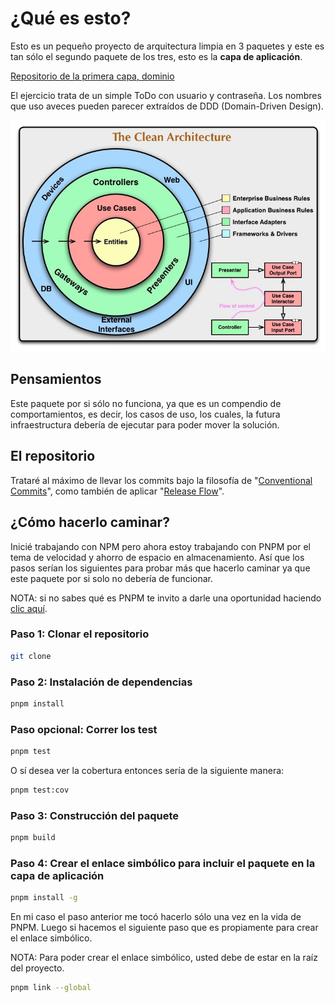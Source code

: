 # ¿Qué es esto?

Esto es un pequeño proyecto de arquitectura limpia en 3 paquetes y este es tan sólo el segundo paquete de los tres, esto es la **capa de aplicación**.

[Repositorio de la primera capa, dominio](https://github.com/ProfeJulianLasso/todo-backend-domain)

El ejercicio trata de un simple ToDo con usuario y contraseña. Los nombres que uso aveces pueden parecer extraídos de DDD (Domain-Driven Design).

![Clean Architecture](./assets/clean_architecture.jpg)

## Pensamientos

Este paquete por si sólo no funciona, ya que es un compendio de comportamientos, es decir, los casos de uso, los cuales, la futura infraestructura debería de ejecutar para poder mover la solución.

## El repositorio

Trataré al máximo de llevar los commits bajo la filosofía de "[Conventional Commits](https://www.conventionalcommits.org/)", como también de aplicar "[Release Flow](http://releaseflow.org/)".

## ¿Cómo hacerlo caminar?

Inicié trabajando con NPM pero ahora estoy trabajando con PNPM por el tema de velocidad y ahorro de espacio en almacenamiento. Así que los pasos serían los siguientes para probar más que hacerlo caminar ya que este paquete por si solo no debería de funcionar.

NOTA: si no sabes qué es PNPM te invito a darle una oportunidad haciendo [clic aquí](https://pnpm.io/).

### Paso 1: Clonar el repositorio

```bash
git clone 
```

### Paso 2: Instalación de dependencias

```bash
pnpm install
```

### Paso opcional: Correr los test

```bash
pnpm test
```

O sí desea ver la cobertura entonces sería de la siguiente manera:

```bash
pnpm test:cov
```

### Paso 3: Construcción del paquete

```bash
pnpm build
```

### Paso 4: Crear el enlace simbólico para incluir el paquete en la capa de aplicación

```bash
pnpm install -g
```

En mi caso el paso anterior me tocó hacerlo sólo una vez en la vida de PNPM. Luego si hacemos el siguiente paso que es propiamente para crear el enlace simbólico.

NOTA: Para poder crear el enlace simbólico, usted debe de estar en la raíz del proyecto.

```bash
pnpm link --global
```
